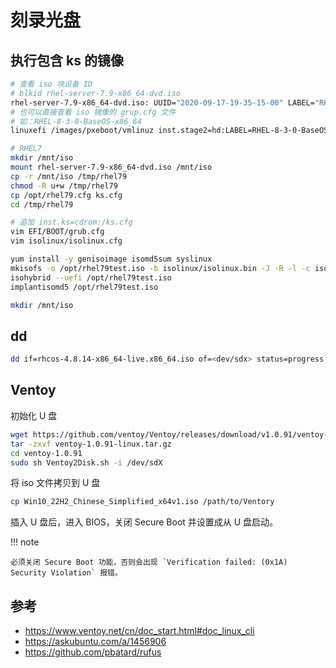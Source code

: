 # 刻录光盘

## 执行包含 ks 的镜像

```sh
# 查看 iso 块设备 ID
# blkid rhel-server-7.9-x86_64-dvd.iso 
rhel-server-7.9-x86_64-dvd.iso: UUID="2020-09-17-19-35-15-00" LABEL="RHEL-7.9 Server.x86_64" TYPE="iso9660" PTTYPE="dos" 
# 也可以直接查看 iso 镜像的 grup.cfg 文件
# 如：RHEL-8-3-0-BaseOS-x86_64
linuxefi /images/pxeboot/vmlinuz inst.stage2=hd:LABEL=RHEL-8-3-0-BaseOS-x86_64 quiet inst.ks=cdrom:/ks.cfg

# RHEL7
mkdir /mnt/iso
mount rhel-server-7.9-x86_64-dvd.iso /mnt/iso
cp -r /mnt/iso /tmp/rhel79
chmod -R u+w /tmp/rhel79
cp /opt/rhel79.cfg ks.cfg
cd /tmp/rhel79

# 追加 inst.ks=cdrom:/ks.cfg
vim EFI/BOOT/grub.cfg 
vim isolinux/isolinux.cfg 

yum install -y genisoimage isomd5sum syslinux
mkisofs -o /opt/rhel79test.iso -b isolinux/isolinux.bin -J -R -l -c isolinux/boot.cat -no-emul-boot -boot-load-size 4 -boot-info-table -eltorito-alt-boot -e images/efiboot.img -no-emul-boot -graft-points -joliet-long -V "RHEL-7.9 Server.x86_64" .
isohybrid --uefi /opt/rhel79test.iso 
implantisomd5 /opt/rhel79test.iso 

mkdir /mnt/iso

```

## dd

```sh
dd if=rhcos-4.8.14-x86_64-live.x86_64.iso of=<dev/sdx> status=progress
```

## Ventoy

初始化 U 盘

```sh
wget https://github.com/ventoy/Ventoy/releases/download/v1.0.91/ventoy-1.0.91-linux.tar.gz
tar -zxvf ventoy-1.0.91-linux.tar.gz
cd ventoy-1.0.91
sudo sh Ventoy2Disk.sh -i /dev/sdX
```

将 iso 文件拷贝到 U 盘

```sh
cp Win10_22H2_Chinese_Simplified_x64v1.iso /path/to/Ventory
```

插入 U 盘后，进入 BIOS，关闭 Secure Boot 并设置成从 U 盘启动。

!!! note

    必须关闭 Secure Boot 功能，否则会出现 `Verification failed: (0x1A) Security Violation` 报错。

## 参考

- https://www.ventoy.net/cn/doc_start.html#doc_linux_cli
- https://askubuntu.com/a/1456906
- https://github.com/pbatard/rufus
